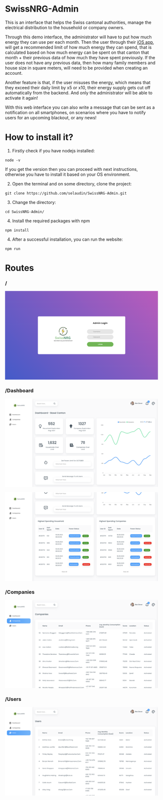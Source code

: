 # SwissNRG-Admin

This is an interface that helps the Swiss cantonal authorities, manage the electrical distribution to the household or company owners. 

Through this demo interface, the administrator will have to put how much energy they can use per each month. Then the user through their <a href="https://github.com/siborax/HackZurichFrontEnd">iOS app</a>, will get a recommended limit of how much energy they can spend, that is calculated based on how much energy can be spent on that canton that month + their previous data of how much they have spent previously. If the user does not have any previous data, then how many family members and house size in square meters, will need to be provided when creating an account. 

Another feature is that, if the user misuses the energy, which means that they exceed their daily limit by x5 or x10, their energy supply gets cut off automatically from the backend. And only the administrator will be able to activate it again! 

With this web interface you can also write a message that can be sent as a notification on all smartphones, on scenarios where you have to notify users for an upcoming blackout, or any news!

# How to install it?

1. Firstly check if you have nodejs installed:
```
node -v
```

If you get the version then you can proceed with next instructions, otherwise you have to install it based on your OS environment.

2. Open the terminal and on some directory, clone the project:

```
git clone https://github.com/selaudin/SwissNRG-Admin.git
```

3. Change the directory:
```
cd SwissNRG-Admin/
```

4. Install the required packages with npm
```
npm install
```

4. After a successful installation, you can run the website:
```
npm run
```

# Routes

### /

![Screenshot](./public/screenshots/login.png)

### /Dashboard

![Screenshot](./public/screenshots/dashboard.png)

![Screenshot](./public/screenshots/daashboard1.png)
### /Companies

![Screenshot](./public/screenshots/companies.png)
### /Users

![Screenshot](./public/screenshots/Users.png)

